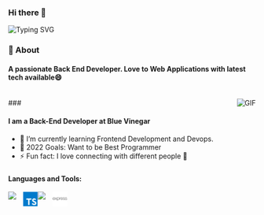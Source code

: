 ### Hi there 👋

![Typing SVG](https://readme-typing-svg.herokuapp.com?font=Architects+Daughter&color=white&size=30&lines=Hey!+It's+Yusoff!+👋;I'm+a+Back+End+Developer)

### 🧐 About

<h4>A passionate Back  End Developer. Love to  Web Applications with latest tech available😄</h4>
<br>
<img align="right" margin-top="20px" height="270px" alt="GIF" src="https://cdn.dribbble.com/users/1059583/screenshots/4171367/coding-freak.gif" />
### <h4>I am a Back-End Developer at Blue Vinegar</h4>

- 🌱 I’m currently learning Frontend Development and Devops.
- 🥅 2022 Goals: Want to be Best Programmer 
- ⚡ Fun fact: I love connecting with different people :raised_hands:

### <h4>Languages and Tools:</h4>
<img align="left" width="30px" src="https://cdn.jsdelivr.net/gh/devicons/devicon/icons/vscode/vscode-original.svg" />
 <img align="left"
      src="https://raw.githubusercontent.com/devicons/devicon/master/icons/typescript/typescript-original.svg"
      alt="typescript"
      width="30"
    />
 <img align="left" width="30px" src="https://cdn.jsdelivr.net/gh/devicons/devicon/icons/javascript/javascript-original.svg" />
 <img
      align="left"
      src="https://raw.githubusercontent.com/devicons/devicon/master/icons/express/express-original-wordmark.svg"
      alt="express"
      width="30"
    />
